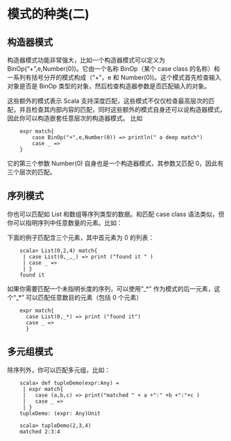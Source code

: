 # 模式的种类(二) 

## 构造器模式 

构造器模式功能非常强大，比如一个构造器模式可以定义为 BinOp(“+”,e,Number(0))。它由一个名称  BinOp（某个 case class 的名称）和一系列有括号分开的模式构成（“+”，e 和 Number(0))。这个模式首先检查输入对象是否是 BinOp 类型的对象，然后检查构造器参数是否匹配输入的对象。

这些额外的模式表示 Scala 支持深度匹配，这些模式不仅仅检查最高层次的匹配，并且检查其内部内容的匹配，同时这些额外的模式自身还可以说构造器模式，因此你可以构造嵌套任意层次的构造器模式。
比如

```
    expr match{
    	case BinOp("+",e,Number(0)) => println(" a deep match")
    	case _ =>
    }
```

它的第三个参数 Number(0) 自身也是一个构造器模式，其参数又匹配 0，因此有三个层次的匹配。

## 序列模式

你也可以匹配如 List 和数组等序列类型的数据。和匹配 case class 语法类似，但你可以指明序列中任意数量的元素。比如：

下面的例子匹配含三个元素，其中首元素为 0 的列表：

```
    scala> List(0,2,4) match{
     | case List(0,_,_) => print ("found it " )
     | case _ =>
     | }
    found it 
```

如果你需要匹配一个未指明长度的序列，可以使用“\_\*” 作为模式的后一元素，这个“\_\*” 可以匹配任意数目的元素（包括 0 个元素）

```
    expr match{
      case List(0,_*) => print ("found it")
      case _ =>
      }
```

## 多元组模式

除序列外，你可以匹配多元组，比如：

```
    scala> def tupleDemo(expr:Any) =
     | expr match{
     |   case (a,b,c) => print("matched " + a +":" +b +":"+c )
     |   case _ =>
     | }
    tupleDemo: (expr: Any)Unit
    
    scala> tupleDemo(2,3,4)
    matched 2:3:4
```
